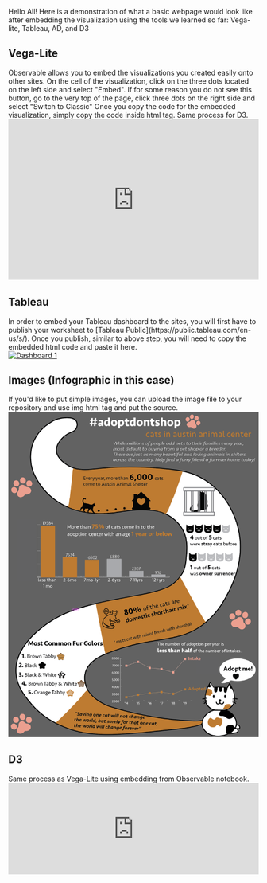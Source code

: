 Hello All! Here is a demonstration of what a basic webpage would look like after embedding the visualization using the tools we learned so far: Vega-lite, Tableau, AD, and D3 


<html>

<h2>Vega-Lite</h2>
Observable allows you to embed the visualizations you created easily onto other sites. On the cell of the visualization, click on the three dots located on the left side and select "Embed". If for some reason you do not see this button, go to the very top of the page, click three dots on the right side and select "Switch to Classic"
Once you copy the code for the embedded visualization, simply copy the code inside html tag. Same process for D3. 
  <iframe width="100%" height="323" frameborder="0"
  src="https://observablehq.com/embed/@info247-spring21/vega-lite-assignment-solution?cells=ex3"></iframe>
  
<h2>Tableau</h2>
In order to embed your Tableau dashboard to the sites, you will first have to publish your worksheet to [Tableau Public](https://public.tableau.com/en-us/s/). Once you publish, similar to above step, you will need to copy the embedded html code and paste it here. 

  <div class='tableauPlaceholder' id='viz1618378263510' style='position: relative'><noscript><a href='#'><img alt='Dashboard 1 ' src='https:&#47;&#47;public.tableau.com&#47;static&#47;images&#47;Co&#47;Conspiracy_Score&#47;Dashboard1&#47;1_rss.png' style='border: none' /></a></noscript><object class='tableauViz'  style='display:none;'><param name='host_url' value='https%3A%2F%2Fpublic.tableau.com%2F' /> <param name='embed_code_version' value='3' /> <param name='site_root' value='' /><param name='name' value='Conspiracy_Score&#47;Dashboard1' /><param name='tabs' value='no' /><param name='toolbar' value='yes' /><param name='static_image' value='https:&#47;&#47;public.tableau.com&#47;static&#47;images&#47;Co&#47;Conspiracy_Score&#47;Dashboard1&#47;1.png' /> <param name='animate_transition' value='yes' /><param name='display_static_image' value='yes' /><param name='display_spinner' value='yes' /><param name='display_overlay' value='yes' /><param name='display_count' value='yes' /><param name='language' value='en' /></object></div>                <script type='text/javascript'>                    var divElement = document.getElementById('viz1618378263510');                    var vizElement = divElement.getElementsByTagName('object')[0];                    if ( divElement.offsetWidth > 800 ) { vizElement.style.width='1000px';vizElement.style.height='827px';} else if ( divElement.offsetWidth > 500 ) { vizElement.style.width='1000px';vizElement.style.height='827px';} else { vizElement.style.width='100%';vizElement.style.height='927px';}                     var scriptElement = document.createElement('script');                    scriptElement.src = 'https://public.tableau.com/javascripts/api/viz_v1.js';                    vizElement.parentNode.insertBefore(scriptElement, vizElement);                </script>

<h2>Images (Infographic in this case) </h2>
If you'd like to put simple images, you can upload the image file to your repository and use img html tag and put the source. 
<img src="Chung_infographic.png">

<h2>D3</h2>
Same process as Vega-Lite using embedding from Observable notebook. 
  <iframe width="100%" height="184" frameborder="0"
  src="https://observablehq.com/embed/@chunggrace/lab-12-d3-practice-3-interactivity?cells=singleVote"></iframe>


</html>
